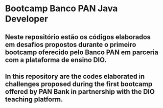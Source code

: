 # Bootcamp Banco PAN Java Developer

## Neste repositório estão os códigos elaborados em desafios propostos durante o primeiro bootcamp oferecido pelo Banco PAN em parceria com a plataforma de ensino DIO.

## In this repository are the codes elaborated in challenges proposed during the first bootcamp offered by PAN Bank in partnership with the DIO teaching platform.
